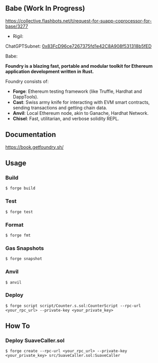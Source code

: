 ## Babe (Work In Progress)

https://collective.flashbots.net/t/request-for-suapp-coprocessor-for-base/3277

- Rigil:

ChatGPTSubnet: [0x83FcD96ce7267375fd1e42C8A908f531318b5fED](https://explorer.rigil.suave.flashbots.net/address/0x83FcD96ce7267375fd1e42C8A908f531318b5fED)

Babe: 

**Foundry is a blazing fast, portable and modular toolkit for Ethereum application development written in Rust.**

Foundry consists of:

-   **Forge**: Ethereum testing framework (like Truffle, Hardhat and DappTools).
-   **Cast**: Swiss army knife for interacting with EVM smart contracts, sending transactions and getting chain data.
-   **Anvil**: Local Ethereum node, akin to Ganache, Hardhat Network.
-   **Chisel**: Fast, utilitarian, and verbose solidity REPL.

## Documentation

https://book.getfoundry.sh/

## Usage

### Build

```shell
$ forge build
```

### Test

```shell
$ forge test
```

### Format

```shell
$ forge fmt
```

### Gas Snapshots

```shell
$ forge snapshot
```

### Anvil

```shell
$ anvil
```

### Deploy

```shell
$ forge script script/Counter.s.sol:CounterScript --rpc-url <your_rpc_url> --private-key <your_private_key>
```

## How To

### Deploy SuaveCaller.sol

```shell
$ forge create --rpc-url <your_rpc_url> --private-key <your_private_key> src/SuaveCaller.sol:SuaveCaller
```
